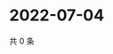 # 2022-07-04

共 0 条

<!-- BEGIN WEIBO -->
<!-- 最后更新时间 Mon Jul 04 2022 01:15:16 GMT+0800 (China Standard Time) -->

<!-- END WEIBO -->
